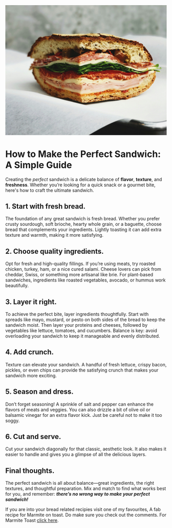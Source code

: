 ![A tasty looking sandwhich made with ciabata bread containing meat cheese and salad in layers](Assets/eaters-collective-Gg5-K-mJwuQ-unsplash.jpg)

# How to Make the Perfect Sandwich: A Simple Guide

Creating the _perfect_ sandwich is a delicate balance of __flavor__, __texture__, and __freshness__. Whether you’re looking for a quick snack or a gourmet bite, here's how to craft the ultimate sandwich.

## 1. Start with fresh bread. 
The foundation of any great sandwich is fresh bread. Whether you prefer crusty sourdough, soft brioche, hearty whole grain, or a baguette, choose bread that complements your ingredients. Lightly toasting it can add extra texture and warmth, making it more satisfying.

## 2. Choose quality ingredients. 
Opt for fresh and high-quality fillings. If you’re using meats, try roasted chicken, turkey, ham, or a nice cured salami. Cheese lovers can pick from cheddar, Swiss, or something more artisanal like brie. For plant-based sandwiches, ingredients like roasted vegetables, avocado, or hummus work beautifully.

## 3. Layer it right. 
To achieve the perfect bite, layer ingredients thoughtfully. Start with spreads like mayo, mustard, or pesto on both sides of the bread to keep the sandwich moist. Then layer your proteins and cheeses, followed by vegetables like lettuce, tomatoes, and cucumbers. Balance is key: avoid overloading your sandwich to keep it manageable and evenly distributed.

## 4. Add crunch. 
Texture can elevate your sandwich. A handful of fresh lettuce, crispy bacon, pickles, or even chips can provide the satisfying crunch that makes your sandwich more exciting.

## 5. Season and dress. 
Don’t forget seasoning! A sprinkle of salt and pepper can enhance the flavors of meats and veggies. You can also drizzle a bit of olive oil or balsamic vinegar for an extra flavor kick. Just be careful not to make it too soggy.

## 6. Cut and serve. 
Cut your sandwich diagonally for that classic, aesthetic look. It also makes it easier to handle and gives you a glimpse of all the delicious layers.

## Final thoughts. 
The perfect sandwich is all about balance—great ingredients, the right textures, and thoughtful preparation. Mix and match to find what works best for you, and remember: ___there’s no wrong way to make your perfect sandwich!___

If you are into your bread related recipies visit one of my favourites, A fab recipe for Marmite on toast. Do make sure you check out the comments. For Marmite Toast [click here](https://www.bbcgoodfood.com/user/78638/recipe/marmite-on-toast).